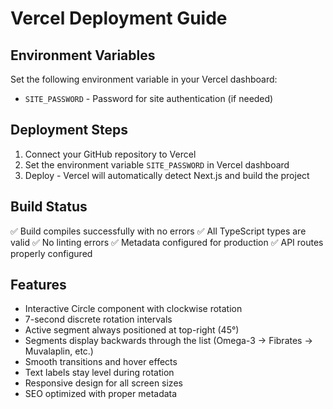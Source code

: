# Vercel Deployment Guide

## Environment Variables

Set the following environment variable in your Vercel dashboard:

- `SITE_PASSWORD` - Password for site authentication (if needed)

## Deployment Steps

1. Connect your GitHub repository to Vercel
2. Set the environment variable `SITE_PASSWORD` in Vercel dashboard
3. Deploy - Vercel will automatically detect Next.js and build the project

## Build Status

✅ Build compiles successfully with no errors
✅ All TypeScript types are valid
✅ No linting errors
✅ Metadata configured for production
✅ API routes properly configured

## Features

- Interactive Circle component with clockwise rotation
- 7-second discrete rotation intervals
- Active segment always positioned at top-right (45°)
- Segments display backwards through the list (Omega-3 → Fibrates → Muvalaplin, etc.)
- Smooth transitions and hover effects
- Text labels stay level during rotation
- Responsive design for all screen sizes
- SEO optimized with proper metadata
